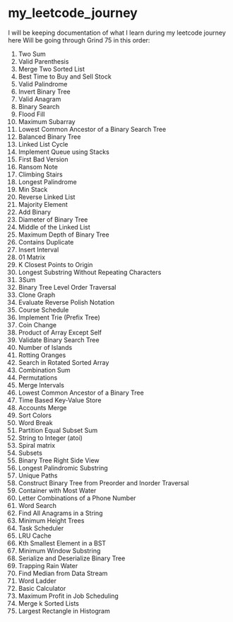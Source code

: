 # my_leetcode_journey
I will be keeping documentation of what I learn during my leetcode journey here
Will be going through Grind 75 in this order: 
1. Two Sum
2. Valid Parenthesis
3. Merge Two Sorted List
4. Best Time to Buy and Sell Stock
5. Valid Palindrome
6. Invert Binary Tree
7. Valid Anagram
8. Binary Search
9. Flood Fill
10. Maximum Subarray
11. Lowest Common Ancestor of a Binary Search Tree
12. Balanced Binary Tree
13. Linked List Cycle
14. Implement Queue using Stacks
15. First Bad Version
16. Ransom Note
17. Climbing Stairs
18. Longest Palindrome
19. Min Stack
20. Reverse Linked List
21. Majority Element 
22. Add Binary
23. Diameter of Binary Tree
24. Middle of the Linked List
25. Maximum Depth of Binary Tree
26. Contains Duplicate
27. Insert Interval
28. 01 Matrix
29. K Closest Points to Origin
30. Longest Substring Without Repeating Characters
31. 3Sum
32. Binary Tree Level Order Traversal 
33. Clone Graph
34. Evaluate Reverse Polish Notation
35. Course Schedule
36. Implement Trie (Prefix Tree)
37. Coin Change 
38. Product of Array Except Self
39. Validate Binary Search Tree
40. Number of Islands
41. Rotting Oranges
42. Search in Rotated Sorted Array
43. Combination Sum
44. Permutations
45. Merge Intervals
46. Lowest Common Ancestor of a Binary Tree
47. Time Based Key-Value Store
48. Accounts Merge
49. Sort Colors
50. Word Break
51. Partition Equal Subset Sum
52. String to Integer (atoi)
53. Spiral matrix
54. Subsets
55. Binary Tree Right Side View
56. Longest Palindromic Substring
57. Unique Paths
58. Construct Binary Tree from Preorder and Inorder Traversal
59. Container with Most Water
60. Letter Combinations of a Phone Number
61. Word Search
62. Find All Anagrams in a String
63. Minimum Height Trees
64. Task Scheduler
65. LRU Cache
66. Kth Smallest Element in a BST
67. Minimum Window Substring
68. Serialize and Deserialize Binary Tree
69. Trapping Rain Water
70. Find Median from Data Stream
71. Word Ladder
72. Basic Calculator
73. Maximum Profit in Job Scheduling
74. Merge k Sorted Lists
75. Largest Rectangle in Histogram
